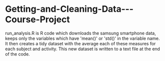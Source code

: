 # Getting-and-Cleaning-Data---Course-Project
run_analysis.R is R code which downloads the samsung smartphone data, keeps only the variables which have 'mean()' or 'std()' in the variable name. It then creates a tidy dataset with the average each of these measures for each subject and activity. This new dataset is written to a text file at the end of the code.  
